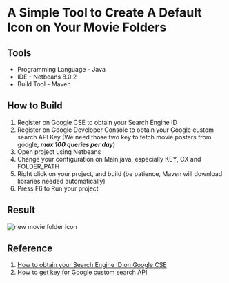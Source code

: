 A Simple Tool to Create A Default Icon on Your Movie Folders
===================

Tools
-------------------
* Programming Language - Java
* IDE - Netbeans 8.0.2
* Build Tool - Maven

How to Build
-------------------
1. Register on Google CSE to obtain your Search Engine ID 
2. Register on Google Developer Console to obtain your Google custom search API Key (We need those two key to fetch movie posters from google, ***max 100 queries per day***)
3. Open project using Netbeans
4. Change your configuration on Main.java, especially KEY, CX and FOLDER_PATH
4. Right click on your project, and build 
    (be patience, Maven will download libraries needed automatically)
5. Press F6 to Run your project

Result
-------------------
![new movie folder icon](https://raw.githubusercontent.com/edwinkun/MovieFolderIconify/master/img/videos.PNG)


Reference
-------------------

1. [How to obtain your Search Engine ID on Google CSE ](https://support.google.com/customsearch/answer/2649143?hl=en)
2. [How to get key for Google custom search API](https://www.youtube.com/watch?v=dh9juQBR454)

